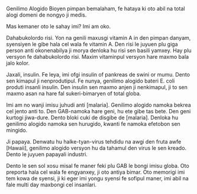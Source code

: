 Genilimo Alogido Bioyen pimpan bemalaham, fe hataya ki oto abil na total alogi domeni de nongyo ji medis.

Mas kemaner oto le sahay imi? Imi am oko.

Dahabukolordo risi. Yon na genili maxusgi vitamin A in den pimpan danyam, syensiyen le gibe hala cel wala fe vitamin A. Den risi le juyuen plu giga person anti okonenabilya ji morya denloka hu risi sen basili yamxey. Hay plu versyon fe dahabukolordo risi. Maxim vitaminpul versyon hare maxmo bala jalo kolor.

Jaxali, insulin. Fe leya, imi ofgi insulin of pankreas de swini or mumu. Dento sen kimapul ji nenprodutipul. Fe nunya, genilimo alogido bateri E. coli produti insanli insulin. Den insulin sen maxmo anjen ji nenkimapul, ji to sen maxmo asan na hare fal sukeri-bimaryen of total globa.

Imi am no wanji imisu juhudi anti [malaria]. Genilimo alogido namoka bekrea cel jento anti to. Den GAB-namoka hare geni, hu ete gibe tas bete. Den geni kurtogi jiwa-dure. Dento bloki cuki de disgibe de [malaria]. Denloka hu genilimo alogido namoka sen hurugido, kwanti fe namoka efetobon sen mingido.

Ji papaya. Denwatu hu halke-tyan-virus tehdidu na awgi den fruta awfe [Hawaii], genilimo alogido versyon hu da tahamul den virus le sen kreado. Dento le juyuen papayali industri.

Dento le sen sol xosu misal fe maner feki plu GAB le bongi imisu globa. Oto preporta hala cel wala fe engyanxey, ji oto antiya bimar. Oto memorigi imi tem kowa de syensi, ji ki eger imi yongu syensi fe sofipul maner, imi abil na fale multi day maxbongi cel insanlari.
